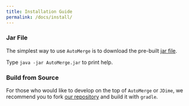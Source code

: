 ```yaml
---
title: Installation Guide
permalink: /docs/install/
---
```


### Jar File

The simplest way to use `AutoMerge` is to download the pre-built [jar file]().

Type `java -jar AutoMerge.jar` to print help.

### Build from Source

For those who would like to develop on the top of `AutoMerge` or `JDime`,
we recommend you to fork [our repository]()
and build it with `gradle`.

